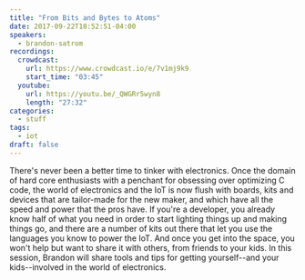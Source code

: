 ```yaml
---
title: "From Bits and Bytes to Atoms"
date: 2017-09-22T18:52:51-04:00
speakers:
  - brandon-satrom
recordings:
  crowdcast:
    url: https://www.crowdcast.io/e/7v1mj9k9
    start_time: "03:45"
  youtube:
    url: https://youtu.be/_QWGRr5wyn8
    length: "27:32"
categories:
  - stuff
tags:
  - iot
draft: false
---
```


There's never been a better time to tinker with electronics. Once the domain of hard core enthusiasts with a penchant for obsessing over optimizing C code, the world of electronics and the IoT is now flush with boards, kits and devices that are tailor-made for the new maker, and which have all the speed and power that the pros have. If you're a developer, you already know half of what you need in order to start lighting things up and making things go, and there are a number of kits out there that let you use the languages you know to power the IoT. And once you get into the space, you won't help but want to share it with others, from friends to your kids. In this session, Brandon will share tools and tips for getting yourself--and your kids--involved in the world of electronics.
